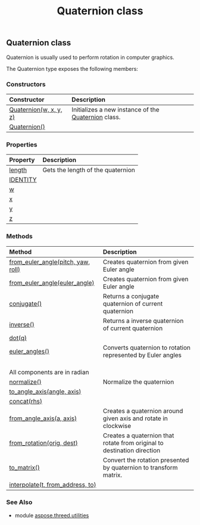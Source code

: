 ﻿---
title: Quaternion class
second_title: Aspose.3D for Python via .NET API References
description: 
type: docs
weight: 150
url: /python-net/aspose.threed.utilities/quaternion/
is_root: false
---

## Quaternion class

Quaternion is usually used to perform rotation in computer graphics.



The Quaternion type exposes the following members:

### Constructors
| Constructor | Description |
| :- | :- |
| [Quaternion(w, x, y, z)](/3d/python-net/aspose.threed.utilities/quaternion/__init__/#float-float-float-float) | Initializes a new instance of the [Quaternion](/3d/python-net/aspose.threed.utilities/quaternion) class. |
| [Quaternion()](/3d/python-net/aspose.threed.utilities/quaternion/__init__/#) |  |


### Properties
| Property | Description |
| :- | :- |
| [length](/3d/python-net/aspose.threed.utilities/quaternion/length) | Gets the length of the quaternion |
| [IDENTITY](/3d/python-net/aspose.threed.utilities/quaternion/IDENTITY) |  |
| [w](/3d/python-net/aspose.threed.utilities/quaternion/w) |  |
| [x](/3d/python-net/aspose.threed.utilities/quaternion/x) |  |
| [y](/3d/python-net/aspose.threed.utilities/quaternion/y) |  |
| [z](/3d/python-net/aspose.threed.utilities/quaternion/z) |  |


### Methods
| Method | Description |
| :- | :- |
| [from_euler_angle(pitch, yaw, roll)](/3d/python-net/aspose.threed.utilities/quaternion/from_euler_angle/#float-float-float) | Creates quaternion from given Euler angle |
| [from_euler_angle(euler_angle)](/3d/python-net/aspose.threed.utilities/quaternion/from_euler_angle/#Vector3) | Creates quaternion from given Euler angle |
| [conjugate()](/3d/python-net/aspose.threed.utilities/quaternion/conjugate/#) | Returns a conjugate quaternion of current quaternion |
| [inverse()](/3d/python-net/aspose.threed.utilities/quaternion/inverse/#) | Returns a inverse quaternion of current quaternion |
| [dot(q)](/3d/python-net/aspose.threed.utilities/quaternion/dot/#Quaternion) |  |
| [euler_angles()](/3d/python-net/aspose.threed.utilities/quaternion/euler_angles/#) | Converts quaternion to rotation represented by Euler angles<br/>All components are in radian |
| [normalize()](/3d/python-net/aspose.threed.utilities/quaternion/normalize/#) | Normalize the quaternion |
| [to_angle_axis(angle, axis)](/3d/python-net/aspose.threed.utilities/quaternion/to_angle_axis/#Double&-Vector3&) |  |
| [concat(rhs)](/3d/python-net/aspose.threed.utilities/quaternion/concat/#Quaternion) |  |
| [from_angle_axis(a, axis)](/3d/python-net/aspose.threed.utilities/quaternion/from_angle_axis/#float-Vector3) | Creates a quaternion around given axis and rotate in clockwise |
| [from_rotation(orig, dest)](/3d/python-net/aspose.threed.utilities/quaternion/from_rotation/#Vector3-Vector3) | Creates a quaternion that rotate from original to destination direction |
| [to_matrix()](/3d/python-net/aspose.threed.utilities/quaternion/to_matrix/#) | Convert the rotation presented by quaternion to transform matrix. |
| [interpolate(t, from_address, to)](/3d/python-net/aspose.threed.utilities/quaternion/interpolate/#float-Quaternion-Quaternion) |  |


### See Also

* module [aspose.threed.utilities](../)
